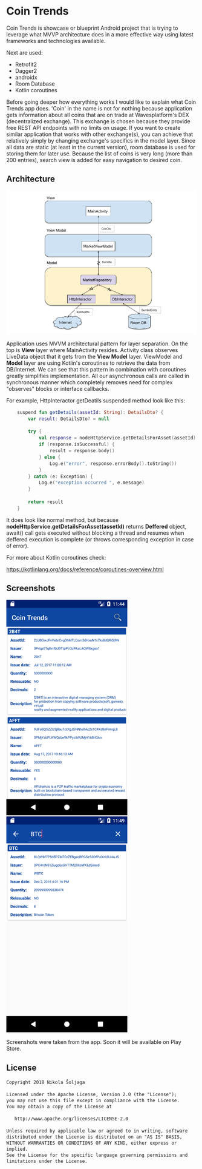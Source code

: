 # Coin Trends
Coin Trends is showcase or blueprint Android project that is trying to leverage what MVVP architecture does in a more effective way using latest frameworks and technologies available. 

Next are used:

- Retrofit2
- Dagger2 
- androidx
- Room Database
- Kotlin coroutines

Before going deeper how everything works I would like to explain what Coin Trends app does. 'Coin' in the name is not for nothing because application gets information about all coins that
are on trade at Wavesplatform's DEX (decentralized exchange). This exchange is chosen because they provide free REST API endpoints with no limits on usage. If you want to create similar 
application that works with other exchange(s), you can achieve that relatively simply by changing exchange's specifics in the model layer. Since all data are static (at least in the current version), 
room database is used for storing them for later use. Because the list of coins is very long (more than 200 entries), search view is added for easy navigation to desired coin.
   
## Architecture

<img src="img/diagram.png" alt="diagram.png" width="800"/>

Application uses MVVM architectural pattern for layer separation. On the top is **View** layer where MainActivity resides. Activity class observes LiveData object that it gets from the **View Model** layer.
ViewModel and **Model** layer are using Kotlin's coroutines to retrieve the data from DB/Internet. We can see that this pattern in combination with coroutines greatly simplifies implementation. All our 
asynchronous calls are called in synchronous manner which completely removes need for complex "observes" blocks or interface callbacks.

For example, HttpInteractor getDeatils suspended method look like this:

```kotlin
    suspend fun getDetails(assetId: String): DetailsDto? {
        var result: DetailsDto? = null

        try {
            val response = nodeHttpService.getDetailsForAsset(assetId).await()
            if (response.isSuccessful) {
                result = response.body()
            } else {
                Log.e("error", response.errorBody().toString())
            }
        } catch (e: Exception) {
            Log.e("exception occurred ", e.message)
        }

        return result
    }
```

It does look like normal method, but because **nodeHttpService.getDetailsForAsset(assetId)** returns **Deffered** object, await() call gets executed without blocking a thread and resumes when deffered execution is complete (or throws corresponding exception in case of error).

For more about Kotlin coroutines check:

https://kotlinlang.org/docs/reference/coroutines-overview.html

## Screenshots 

<img src="img/Screenshot1.png" alt="Screenshot1" width="320"/>   <img src="img/Screenshot2.png" alt="Screenshot2" width="320"/>

Screenshots were taken from the app. Soon it will be available on Play Store.


## License

~~~
Copyright 2018 Nikola Šoljaga

Licensed under the Apache License, Version 2.0 (the "License");
you may not use this file except in compliance with the License.
You may obtain a copy of the License at

   http://www.apache.org/licenses/LICENSE-2.0

Unless required by applicable law or agreed to in writing, software
distributed under the License is distributed on an "AS IS" BASIS,
WITHOUT WARRANTIES OR CONDITIONS OF ANY KIND, either express or implied.
See the License for the specific language governing permissions and
limitations under the License.
~~~

